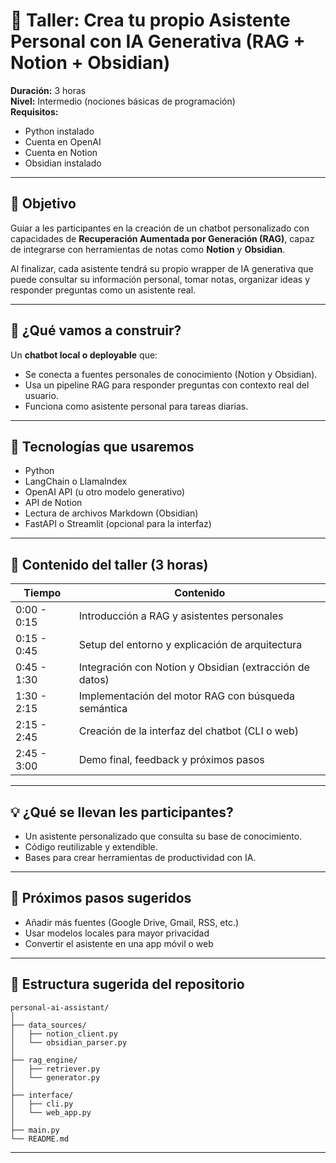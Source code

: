 # 🧠 Taller: Crea tu propio Asistente Personal con IA Generativa (RAG + Notion + Obsidian)

**Duración:** 3 horas  
**Nivel:** Intermedio (nociones básicas de programación)  
**Requisitos:**
- Python instalado
- Cuenta en OpenAI
- Cuenta en Notion
- Obsidian instalado

---

## 🌟 Objetivo

Guiar a les participantes en la creación de un chatbot personalizado con capacidades de **Recuperación Aumentada por Generación (RAG)**, capaz de integrarse con herramientas de notas como **Notion** y **Obsidian**.

Al finalizar, cada asistente tendrá su propio wrapper de IA generativa que puede consultar su información personal, tomar notas, organizar ideas y responder preguntas como un asistente real.

---

## 🧹 ¿Qué vamos a construir?

Un **chatbot local o deployable** que:

- Se conecta a fuentes personales de conocimiento (Notion y Obsidian).
- Usa un pipeline RAG para responder preguntas con contexto real del usuario.
- Funciona como asistente personal para tareas diarias.

---

## 🔧 Tecnologías que usaremos

- Python
- LangChain o LlamaIndex
- OpenAI API (u otro modelo generativo)
- API de Notion
- Lectura de archivos Markdown (Obsidian)
- FastAPI o Streamlit (opcional para la interfaz)

---

## 🧠 Contenido del taller (3 horas)

| Tiempo        | Contenido                                                            |
|---------------|----------------------------------------------------------------------|
| 0:00 - 0:15    | Introducción a RAG y asistentes personales                          |
| 0:15 - 0:45    | Setup del entorno y explicación de arquitectura                     |
| 0:45 - 1:30    | Integración con Notion y Obsidian (extracción de datos)             |
| 1:30 - 2:15    | Implementación del motor RAG con búsqueda semántica                 |
| 2:15 - 2:45    | Creación de la interfaz del chatbot (CLI o web)                     |
| 2:45 - 3:00    | Demo final, feedback y próximos pasos                               |

---

## 💡 ¿Qué se llevan les participantes?

- Un asistente personalizado que consulta su base de conocimiento.
- Código reutilizable y extendible.
- Bases para crear herramientas de productividad con IA.

---

## 🚀 Próximos pasos sugeridos

- Añadir más fuentes (Google Drive, Gmail, RSS, etc.)
- Usar modelos locales para mayor privacidad
- Convertir el asistente en una app móvil o web

---

## 📂 Estructura sugerida del repositorio

```
personal-ai-assistant/
│
├── data_sources/
│   ├── notion_client.py
│   └── obsidian_parser.py
│
├── rag_engine/
│   ├── retriever.py
│   └── generator.py
│
├── interface/
│   ├── cli.py
│   └── web_app.py
│
├── main.py
└── README.md
```

---